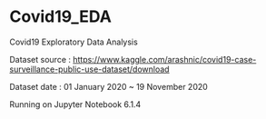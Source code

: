 # Covid19_EDA

Covid19 Exploratory Data Analysis

Dataset source : 
https://www.kaggle.com/arashnic/covid19-case-surveillance-public-use-dataset/download

Dataset date : 01 January 2020 ~ 19 November 2020

Running on Jupyter Notebook 6.1.4


